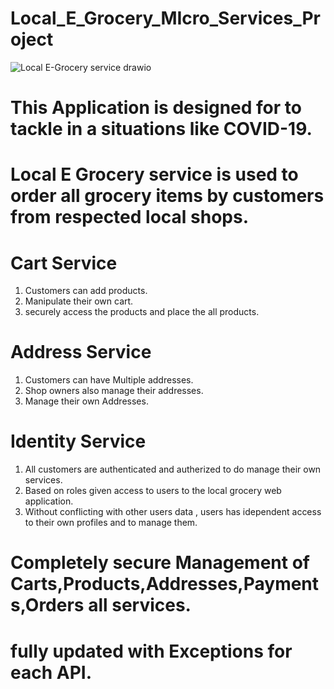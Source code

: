 # Local_E_Grocery_MIcro_Services_Project
![Local E-Grocery service drawio](https://github.com/Tirumalakumar16/Local_E_Grocery_MIcro_Services_Project/assets/114290389/cf51ee19-f27b-47b0-a3fa-8beef7ee347b)

# This Application is designed for to tackle in a situations like COVID-19.
# Local E Grocery service is used to order all grocery items by customers from respected local shops.
# Cart Service

1. Customers can add products.
2. Manipulate their own cart.
3. securely access the products and place the all products.

# Address Service

1. Customers can have Multiple addresses.
2. Shop owners also manage their addresses.
3. Manage their own Addresses.

# Identity Service

1. All customers are authenticated and autherized to do manage their own services.
2. Based on roles given access to users to the local grocery web application.
3. Without conflicting with other users data , users has idependent access to their own profiles and to manage them.

# Completely secure Management of Carts,Products,Addresses,Payments,Orders all services.
# fully updated with Exceptions for each API.
